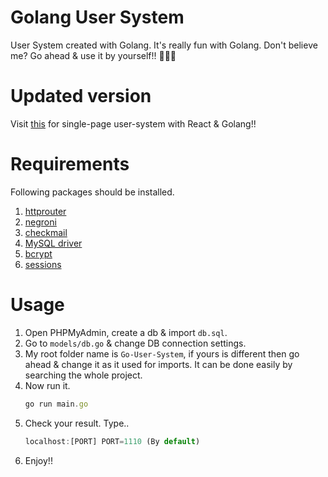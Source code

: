 # Golang User System

User System created with Golang. It's really fun with Golang. Don't believe me? Go ahead & use it by yourself!! 👻🤝👀

# Updated version
Visit [this](https://github.com/yTakkar/Go-React-User-System) for single-page user-system with React & Golang!!

# Requirements
Following packages should be installed.
1. [httprouter](github.com/julienschmidt/httprouter)
2. [negroni](github.com/urfave/negroni)
3. [checkmail](github.com/badoux/checkmail)
4. [MySQL driver](github.com/go-sql-driver/mysql)
5. [bcrypt](golang.org/x/crypto/bcrypt)
6. [sessions](github.com/gorilla/sessions)

# Usage
1. Open PHPMyAdmin, create a db & import `db.sql`.
2. Go to `models/db.go` & change DB connection settings.
3. My root folder name is `Go-User-System`, if yours is different then go ahead & change it as it used for imports. It can be done easily by searching the whole project.
4. Now run it.
	```javascript
	go run main.go
	```
5. Check your result. Type..
	```javascript
	localhost:[PORT] PORT=1110 (By default)
	```
6. Enjoy!!
